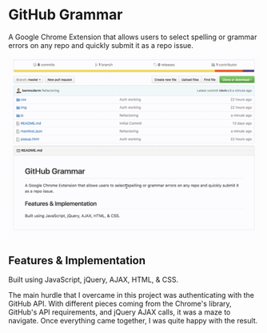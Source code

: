 # GitHub Grammar

A Google Chrome Extension that allows users to select spelling or grammar errors on any repo and quickly submit it as a repo issue.

![GitHubGrammar](/img/gg.gif?raw=true "GitHub Grammar")


## Features & Implementation

Built using JavaScript, jQuery, AJAX, HTML, & CSS.

The main hurdle that I overcame in this project was authenticating with the GitHub API.  With different pieces coming from the Chrome's library, GitHub's API requirements, and jQuery AJAX calls, it was a maze to navigate.  Once everything came together, I was quite happy with the result.
